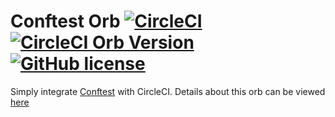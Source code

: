 # Conftest Orb [![CircleCI](https://circleci.com/gh/kenfdev/conftest-orb.svg?style=svg)](https://circleci.com/gh/kenfdev/conftest-orb) [![CircleCI Orb Version](https://img.shields.io/endpoint.svg?url=https://badges.circleci.io/orb/kenfdev/conftest-orb)](https://circleci.com/orbs/registry/orb/kenfdev/conftest-orb) [![GitHub license](https://img.shields.io/badge/license-MIT-blue.svg)](https://raw.githubusercontent.com/kenfdev/conftest-orb/master/LICENSE)

Simply integrate [Conftest](https://github.com/instrumenta/conftest) with CircleCI. Details about this orb can be viewed [here](https://circleci.com/orbs/registry/orb/kenfdev/conftest-orb)
